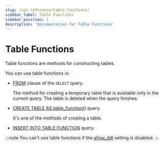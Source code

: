 ```yaml
---
slug: /sql-reference/table-functions/
sidebar_label: Table Functions
sidebar_position: 1
description: 'Documentation for Table Functions'
---
```


# Table Functions

Table functions are methods for constructing tables.

You can use table functions in:

- [FROM](../../sql-reference/statements/select/from.md) clause of the `SELECT` query.

   The method for creating a temporary table that is available only in the current query. The table is deleted when the query finishes.

- [CREATE TABLE AS table_function()](../../sql-reference/statements/create/table.md) query.

   It's one of the methods of creating a table.

- [INSERT INTO TABLE FUNCTION](/sql-reference/statements/insert-into#inserting-using-a-table-function) query.

:::note
You can't use table functions if the [allow_ddl](/operations/settings/settings#allow_ddl) setting is disabled.
:::
